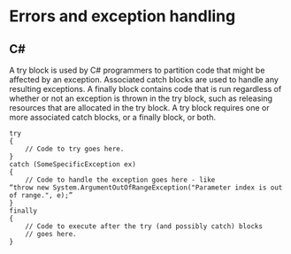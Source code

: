 # Errors and exception handling
## C#
A try block is used by C# programmers to partition code that might be affected by an exception. Associated catch blocks are used to handle any resulting exceptions. A finally block contains code that is run regardless of whether or not an exception is thrown in the try block, such as releasing resources that are allocated in the try block. A try block requires one or more associated catch blocks, or a finally block, or both.
```
try
{
    // Code to try goes here.
}
catch (SomeSpecificException ex)
{
    // Code to handle the exception goes here - like 
“throw new System.ArgumentOutOfRangeException("Parameter index is out of range.", e);”
}
finally
{
    // Code to execute after the try (and possibly catch) blocks 
    // goes here.
} 
```


